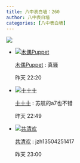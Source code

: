 ```yaml
---
title: 八中表白墙：260
author: 八中表白墙
categories: [八中表白墙]
---
```


![](https://img.urlnode.com/file/4bf8c139a0490a6660f93.jpg)

- [![木偶Puppet](http://qlogo4.store.qq.com/qzone/3214960495/3214960495/30)](http://user.qzone.qq.com/3214960495)

  [木偶Puppet](http://user.qzone.qq.com/3214960495) : 真骚

  昨天 22:20

- [![十十十](http://qlogo2.store.qq.com/qzone/28130629/28130629/30?1680182402)](http://user.qzone.qq.com/28130629)

  [十十十](http://user.qzone.qq.com/28130629) : 苏航的a7也不错

  昨天 22:49

- [![共清欢](http://qlogo1.store.qq.com/qzone/1794304568/1794304568/30?1662146485)](http://user.qzone.qq.com/1794304568)

  [共清欢](http://user.qzone.qq.com/1794304568) : jzh13504251417

  昨天 23:00